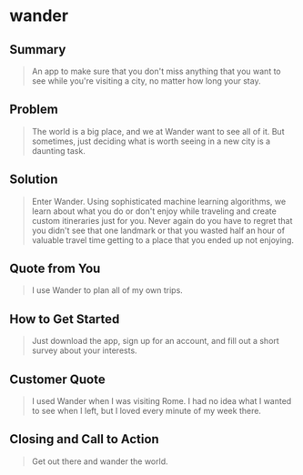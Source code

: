 # wander #

## Summary ##
  > An app to make sure that you don't miss anything that you want to see while you're visiting a city, no matter how long your stay. 

## Problem ##
  > The world is a big place, and we at Wander want to see all of it. But sometimes, just deciding what is worth seeing in a new city is a daunting task. 

## Solution ##
  > Enter Wander. Using sophisticated machine learning algorithms, we learn about what you do or don't enjoy while traveling and create custom itineraries just for you. Never again do you have to regret that you didn't see that one landmark or that you wasted half an hour of valuable travel time getting to a place that you ended up not enjoying. 

## Quote from You ##
  >  I use Wander to plan all of my own trips.

## How to Get Started ##
  > Just download the app, sign up for an account, and fill out a short survey about your interests. 

## Customer Quote ##
  > I used Wander when I was visiting Rome. I had no idea what I wanted to see when I left, but I loved every minute of my week there. 

## Closing and Call to Action ##
  > Get out there and wander the world.
